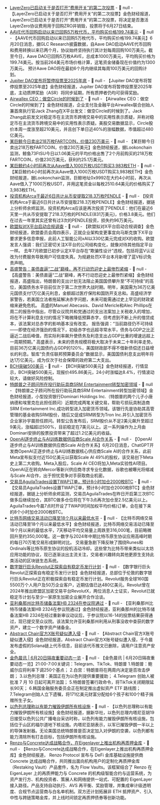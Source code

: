 - [LayerZero已启动关于是否打开“费用开关”的第二次投票](https://x.com/LayerZero_Fndn/status/1935857757137375477) - 📰 null - 【LayerZero已启动关于是否打开“费用开关”的第二次投票】金色财经报道，LayerZero已启动关于是否打开“费用开关”的第二次投票，将决定是否激活LayerZero协议费用用于回购ZRO并销毁，投票将于6月27日结束。
- [AAVE代币回购启动以来已回购5万枚代币，平均购买价格199.74美元](https://x.com/GLC_Research/status/1935671500842901537) - 📰 null - 【AAVE代币回购启动以来已回购5万枚代币，平均购买价格199.74美元】6月20日消息，据GLC Research披露数据，自Aave DAO启动AAVE代币回购和费用转换以来已两个月，协议始终坚持执行其计划每周回购100万美元。截至今日，Aave DAO已回购5万枚AAVE，总成本1000万美元，平均购买价格为199.74美元。按当前264美元市场价格计算，这笔资金储备现在价值约为1300万美元。 
预计Aave DAO将在最初6个月内继续其每周100万美元的回购计划。
- [Jupiter DAO宣布将暂停投票至2025年底]() - 📰 null - 【Jupiter DAO宣布将暂停投票至2025年底】金色财经报道，Jupiter DAO宣布将暂停投票至2025年底，主动质押奖励（ASR）将同步延期，所有质押者仍均可获得奖励。
- [Airwallex CEO：做空Circle的时候到了](https://x.com/awxjack/status/1935792017961083390) - 📰 null - 【Airwallex CEO：做空Circle的时候到了】金色财经报道，企业支付及金融平台Airwallex联合创始人兼首席执行官Jack Zhang在X平台发文：做空Circle的时候到了。Jack Zhang此前发文对稳定币在主流货币跨境交易中的实用性表示质疑，并称对稳定币在主流货币跨境交易中的实用性表示质疑。美股交易数据显示，Circle股价本周一度涨至超210美元，并且创下单日近40%的涨幅数据，市值超过480亿美元。
- [某巨鲸今日卖出218万枚FARTCOIN，价值230万美元](https://x.com/lookonchain/status/1935866241178292622) - 📰 null - 【某巨鲸今日卖出218万枚FARTCOIN，价值230万美元】金色财经报道，据Lookonchain监测，鲸鱼73FtSU今日以1.06美元的平均价格出售了2个月前购买的218万枚FARTCOIN，价值230万美元，获利约25.1万美元。
- [某巨鲸约4小时前再次从Aave借入1000万枚USDT购买3,983枚ETH](https://x.com/lookonchain/status/1935863256390025626) - 📰 null - 【某巨鲸约4小时前再次从Aave借入1000万枚USDT购买3,983枚ETH】金色财经报道，据Lookonchain监测，巨鲸地址0x9992在大约4小时前，再次从Aave借入了1000万枚USDT，并用这笔资金以每枚2510.64美元的价格购买了3,983枚ETH。
- [投资机构Arca于最近6日共计从币安提取218.3万枚PENDLE](https://x.com/EmberCN/status/1935860641874821612) - 📰 null - 【投资机构Arca于最近6日共计从币安提取218.3万枚PENDLE】金色财经报道，据链上分析师余烬监测，投资机构Arca应该是再次投资了PENDLE：他们在最近6天里一共从币安提取了218.3万枚的PENDLE(831万美元)，价格3.8美元。他们在过去一年里其实还曾有过3次的PENDLE投资，损失约96万美元。
- [欧盟拟对X平台启动合规调查]() - 📰 null - 【欧盟拟对X平台启动合规调查】金色财经报道，欧盟委员会周四表示，正就企业架构变更事宜向马斯克旗下X平台要求更多信息申报，此前人工智能公司xAI以330亿美元完成对X的收购。欧盟发言人强调：我们正密切关注X平台的公司结构变化，就像对待其他指定平台一样。 
去年7月欧盟已初步认定X平台存在“欺骗性设计”违规，包括将蓝V认证改为付费服务导致用户可信度失真。为规避处罚X平台本月新增了蓝V标识免责声明。
- [高盛警告：美债直逼“二战”巅峰，再不行动恐迎史上最惨烈紧缩]() - 📰 null - 【高盛警告：美债直逼“二战”巅峰，再不行动恐迎史上最惨烈紧缩】金色财经报道，高盛指出，特朗普的支出计划无法阻止美国国债攀升至“不可持续”的高位，美国债务水平目前仅次于第二次世界大战时期。明年，美国需为36万亿美元国债支付1万亿美元利息，金额超过医疗保险和国防开支总和。高盛经济学家警告，若美国立法者拖延解决赤字问题，未来可能需通过史上罕见的财政紧缩来避免危机。 
高盛的Manuel Abecasis、David Mericle和Alec Phillips在周二的报告中指出，尽管众议院共和党通过的支出法案加上关税收入的增加，将在不计算利息支付的情况下略微降低预算赤字，但考虑到不断上升的借贷成本，该法案对总赤字的影响基本没有改变。 
报告强调：“当前路径仍不可持续——即使在经济强劲的情况下，初级赤字也远超寻常水平，债务与GDP之比正逼近二战后峰值，而实际利率飙升使债务及利息支出占GDP比重的增速远超上一周期预期。” 
高盛表示，未来的债务规模将极大取决于未来二十年利率走势。目前36万亿美元国债约占GDP的120%，美国财政部不得不借新债偿还日益增长的利息。智库“负责任联邦预算委员会”数据显示，美国国债利息支出明年将达1万亿美元，成为仅次于社会保障的政府第二大支出。
- [BCH突破500美元](https://www.coingecko.com/zh/%E6%95%B0%E5%AD%97%E8%B4%A7%E5%B8%81/%E6%AF%94%E7%89%B9%E7%8E%B0%E9%87%91) - 📰 null - 【BCH突破500美元】金色财经报道，行情显示，BCH突破500美元，现报价495.86美元，24小时涨幅达8.4%，行情波动较大，请做好风险控制。
- [特朗普之子顾问所在投行助玩具商SRM Entertainment转型加密领域](https://www.bloomberg.com/news/articles/2025-06-18/trump-linked-bank-helped-set-up-120-million-tron-deal-windfall?srnd=phx-crypto) - 📰 null - 【特朗普之子顾问所在投行助玩具商SRM Entertainment转型加密领域】金色财经报道，小型投资银行Dominari Holdings Inc.（特朗普的两个儿子小唐纳德和埃里克在此担任顾问）近期完成两笔关键交易，帮助亏损玩具制造商SRM Entertainment Inc.成功转型进入加密货币领域。该银行先是协助其高管管理的基金收购SRM股份，随后又促成SRM转型为Tron Inc.并引入加密货币企业家孙宇晨担任顾问。转型公告发布后，SRM股价从不足2美元飙升至超过9美元，涨幅超过500%，目前稳定在7美元以上。这一系列操作为上月由Dominari安排的股票投资带来了超过1.2亿美元的收益。
- [OpenAI逐步终止与AI训练数据供应商Scale AI合作关系](https://cointelegraph.com/news/openai-cuts-ties-scale-ai-data-labeler-meta-deal) - 📰 null - 【OpenAI逐步终止与AI训练数据供应商Scale AI合作关系】6月20日消息，ChatGPT开发商OpenAI正逐步终止与AI训练数据核心供应商Scale AI的合作关系，此前Meta宣布拟支付近150亿美元以获取Scale AI 49%的股权，该交易创下Meta史上第二大收购。Meta入股后，Scale AI CEO将加入Meta实验性AI项目。OpenAI正在转向Mercor等新兴供应商寻求专业化数据，谷歌也被曝光将缩减与Scale AI合作，出于担忧竞争对手获取商业机密。
- [交易员AguilaTrades设置TWAP订单，预计8小时加仓2000枚BTC]() - 📰 null - 【交易员AguilaTrades设置TWAP订单，预计8小时加仓2000枚BTC】金色财经报道，据链上分析师余烬监测，交易员AguilaTrades在昨日开启第三次BTC做多后继续加仓，其BTC做多仓位将在下午3点再次加仓至2.5亿美元以上。AguilaTrades今晨7点时开设了TWAP(时间加权平均价格)订单，会在接下来的8个小时加仓2000枚BTC。
- [比特币网络交易活动已降至18个月以来最低水平](https://www.theblock.co/post/358372/bitcoin-transactions-hit-18-month-low-as-runes-and-ordinals-hype-fades?utm_source=twitter&utm_medium=social) - 📰 null - 【比特币网络交易活动已降至18个月以来最低水平】金色财经报道，比特币网络交易活动已降至18个月以来的最低水平，7天移动平均交易量上周跌至316,000笔，目前略微回升至约350,000笔。这一数字与2024年中期比特币原生协议应用高峰时期的每日70万笔交易形成鲜明对比。 
交易量急剧下降反映了围绕Runes和Ordinals等比特币原生协议的投机活动冷却。这些曾为比特币带来类似以太坊应用功能的协议，现已逐渐淡出主流关注，交易者兴趣转向其他更原生支持此类活动的区块链生态系统。
- [数字银行巨头Revolut正探索自有稳定币发行计划](https://www.prnewswire.com/news-releases/semler-scientific-appoints-joe-burnett-as-director-of-bitcoin-strategy--targets-owning-at-least-10-000-bitcoins-by-year-end-2025-and-105-000-by-year-end-2027--302486630.html) - 📰 null - 【数字银行巨头Revolut正探索自有稳定币发行计划】金色财经报道，总部位于伦敦的数字银行巨头Revolut正在积极探索自有稳定币发行计划。Revolut服务全球160国5500万个人用户及50万企业客户，近期估值已达480亿美元。Revolut曾在2024年推出欧盟区加密交易平台RevolutX，两位消息人士证实，Revolut已就稳定币计划与至少一家原生加密企业展开合作洽谈。
- [亚利桑那州比特币储备法案HB 2324在参议院通过](https://x.com/Cointelegraph/status/1935850259910918553) - 📰 null - 【亚利桑那州比特币储备法案HB 2324在参议院通过】金色财经报道，亚利桑那州的比特币储备法案HB 2324在经过重新审议动议后，于参议院以16-14的投票结果获得通过，现已提交至众议院。该法案允许亚利桑那州利用从刑事没收中查获的数字资产，建立一个数字资产储备金。
- [Abstract Chain官方X账号疑似遭入侵]() - 📰 null - 【Abstract Chain官方X账号疑似遭入侵】金色财经报道，Abstract Chain官方X账号疑似遭入侵，于今晨发布虚假的Solana链上代币信息，目前该代币推文已删除，请用户注意资产安全。
- [金色晨讯 | 6月20日隔夜重要动态一览]() - 📰 null - 【金色晨讯 | 6月20日隔夜重要动态一览】21:00-7:00关键词：Telegram、TikTok、特朗普 
1.特朗普：鲍威尔应将利率下调250个基点； 
2.白宫：特朗普将在两周内决定是否攻击伊朗； 
3.以色列总理：美国正在为以色列提供重要援助； 
4.Telegram 创始人被批准 7 月 10 日起可离开法国； 
5.特朗普签署行政命令，将TikTok关闭期限延长90天； 
6.韩国金融服务委员会正在制定推出虚拟资产 ETF 路线图； 
7.Telegram创始人立下遗嘱，将171亿美元财富分配给6个孩子和100个精子捐赠所生子女。
- [以色列总理称以有能力摧毁伊朗所有核设施](https://www.cls.cn/detail/2062608) - 📰 null - 【以色列总理称以有能力摧毁伊朗所有核设施】金色财经报道，据新华社，以色列总理内塔尼亚胡19日接受以色列公共广播电台采访时称，以色列有能力摧毁伊朗所有核设施，包括位于山区的福尔道地下核设施。内塔尼亚胡表示，以军已摧毁伊朗一半以上的导弹发射器。无论美国总统特朗普是否决定加入对伊朗的空袭，以色列都有能力清除所有打击目标，包括伊朗所有核设施。
- [Renzo与Concrete达成战略合作，在Eigenlayer上推出机构再质押金库](https://www.prnewswire.com/news-releases/renzo-partners-with-concrete-to-launch-institutional-restaking-vaults-on-eigenlayer-302486264.html) - 📰 null - 【Renzo与Concrete达成战略合作，在Eigenlayer上推出机构再质押金库】金色财经报道， Renzo Protocol 宣布与 DeFi 金库基础设施提供商 Concrete 达成战略合作，共同推出面向机构用户的定制化再质押金库（Restaking Vault）产品套件，名为 Flow Vaults。该框架结合了 Renzo 在 EigenLayer 上的再质押能力与 Concrete 的机构级智能合约与运营系统，为资产发行方、机构投资者、策展人和网络提供一站式、可配置的 EigenLayer 接入路径。产品支持自动执行、AVS 再平衡、奖励管理，并集成审计级透明度、合规节点运营商与白名单机制。双方还计划拓展非 ETH 抵押资产、引入中性与跨链策略金库，并上线时间锁定再质押债券等创新功能。
